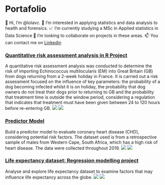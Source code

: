 # Portafolio
👋 Hi, I’m @lolavc.
👀 I’m interested in applying statistics and data analysis to health and forensics.
📈 I’m currently studying a MSc in Applied statistics in Data Science
🔭 I’m looking to collaborate on projects in these areas.
📫 You can contact me on [Linkedin](www.in/loliett-valdes-castillo-3a1801254)
>
### [Quantitative risk assessment analysis in R Project](https://github.com/lolavc/risk_analysis)
A quantitative risk assessment analysis was conducted to determine the risk of importing Echinococcus multilocularis (EM) into Great Britain (GB) from dogs returning from a 2-week holiday in France. It is carried out a risk assessment focused on the influence of key parameters: the probability of a dog becoming infected whilst it is on holiday, the probability that dog owners do not treat their dogs prior to returning to GB and the probability that treatment time is outside the window period, considering a regulation that indicates that treatment must have been given between 24 to 120 hours before re-entering GB.
![](https://github.com/lolavc/lolavc_portafolio/blob/main/img/img_risk/Slide2.png)
![](https://github.com/lolavc/lolavc_portafolio/blob/main/img/img_risk/PlotAllChg.png)

### [Predictor Model](https://github.com/lolavc/predictor_model)
Build a predictor model to evaluate coronary heart disease (CHD), considering potential risk factors. 
The dataset used is from a retrospective sample of males from Western Cape, South Africa, which has a high risk of heart disease. 
The data were collected throughout 2019.
![](https://github.com/lolavc/lolavc_portafolio/blob/main/img/img_multivar/LinearCorrelation.jpg)
![](https://github.com/lolavc/lolavc_portafolio/blob/main/img/img_multivar/Biplot.jpg)

### [Life expectancy dataset: Regression modelling project](https://github.com/lolavc/modelling)
Analyse and explore life expectancy dataset to examine factors that may influence life expectancy across the globe.
![](https://github.com/lolavc/lolavc_portafolio/blob/main/img/imag_modelling/%E2%80%8ECorrelationMatrix.%E2%80%8E001.png)
![](https://github.com/lolavc/lolavc_portafolio/blob/main/img/imag_modelling/%E2%80%8EStepwiseGraph.%E2%80%8E001.png)
